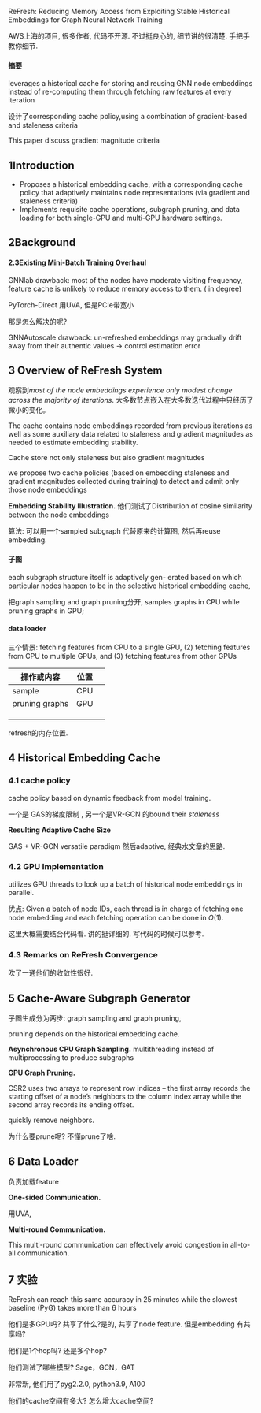 ReFresh: Reducing Memory Access from Exploiting Stable Historical Embeddings for Graph Neural Network Training

AWS上海的项目, 很多作者,   代码不开源.  不过挺良心的, 细节讲的很清楚. 手把手教你细节. 

#### 摘要

leverages a historical cache for storing and reusing GNN node embeddings instead of re-computing them through fetching raw features at every iteration

设计了corresponding cache policy,using a combination of gradient-based and staleness criteria

This paper discuss gradient magnitude criteria 

## 1Introduction

- Proposes a historical embedding cache, with a corresponding cache policy that adaptively maintains node representations (via gradient and staleness criteria)
- Implements requisite cache operations, subgraph pruning, and data loading for both single-GPU and multi-GPU hardware settings.

## 2Background

#### 2.3Existing Mini-Batch Training Overhaul

GNNlab drawback: most of the nodes have moderate visiting frequency, feature cache is unlikely to reduce memory access to them. ( in degree)

PyTorch-Direct 用UVA, 但是PCIe带宽小

那是怎么解决的呢? 

GNNAutoscale drawback: un-refreshed embeddings may gradually drift away from their authentic values -> control estimation error

## 3 Overview of ReFresh System

观察到*most of the node embeddings experience only modest change across the majority of iterations*. 大多数节点嵌入在大多数迭代过程中只经历了微小的变化。

The cache contains node embeddings recorded from previous iterations as well as some auxiliary data related to staleness and gradient magnitudes as needed to estimate embedding stability.

Cache store not only staleness but also gradient magnitudes 

we propose two cache policies (based on embedding staleness and gradient magnitudes collected during training) to detect and admit only those node embeddings

**Embedding Stability Illustration.**    他们测试了Distribution of cosine similarity between the node embeddings 

算法: 可以用一个sampled subgraph 代替原来的计算图, 然后再reuse embedding.

#### 子图

each subgraph structure itself is adaptively gen- erated based on which particular nodes happen to be in the selective historical embedding cache,

把graph sampling and graph pruning分开,  samples graphs in CPU while pruning graphs in GPU;

#### data loader

三个情景: fetching features from CPU to a single GPU, (2) fetching features from CPU to multiple GPUs, and (3) fetching features from other GPUs

| 操作或内容     | 位置 |      |
| -------------- | ---- | ---- |
| sample         | CPU  |      |
| pruning graphs | GPU  |      |
|                |      |      |
|                |      |      |
|                |      |      |

refresh的内存位置.

## 4 Historical Embedding Cache

### 4.1 cache policy

cache policy based on dynamic feedback from model training.

一个是 GAS的梯度限制 , 另一个是VR-GCN 的bound their *staleness*  

**Resulting Adaptive Cache Size**  

GAS + VR-GCN versatile paradigm 然后adaptive, 经典水文章的思路.

### 4.2 GPU Implementation

utilizes GPU threads to look up a batch of historical node embeddings in parallel.

优点: Given a batch of node IDs, each thread is in charge of fetching one node embedding and each fetching operation can be done in *O*(1). 

这里大概需要结合代码看. 讲的挺详细的.  写代码的时候可以参考. 

### 4.3 Remarks on ReFresh Convergence

吹了一通他们的收敛性很好.

## 5 Cache-Aware Subgraph Generator

子图生成分为两步:  graph sampling and graph pruning,  

pruning depends on the historical embedding cache.

**Asynchronous CPU Graph Sampling.**    multithreading instead of multiprocessing to produce subgraphs    

**GPU Graph Pruning.**   

CSR2 uses two arrays to represent row indices – the first array records the starting offset of a node’s neighbors to the column index array while the second array records its ending offset.

quickly remove neighbors.

为什么要prune呢? 不懂prune了啥.

## 6 Data Loader

负责加载feature

**One-sided Communication.** 

用UVA, 

**Multi-round Communication.**

This multi-round communication can effectively avoid congestion in all-to-all communication.

## 7 实验

ReFresh can reach this same accuracy in 25 minutes while the slowest baseline (PyG) takes more than 6 hours

 他们是多GPU吗? 共享了什么?是的, 共享了node feature. 但是embedding 有共享吗?

他们是1个hop吗? 还是多个hop?

他们测试了哪些模型? Sage，GCN，GAT

非常新, 他们用了pyg2.2.0, python3.9, A100

他们的cache空间有多大? 怎么增大cache空间? 
